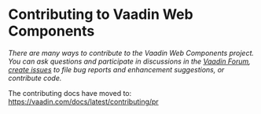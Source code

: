 # Contributing to Vaadin Web Components

*There are many ways to contribute to the Vaadin Web Components project. You can ask questions and participate in discussions in the [Vaadin Forum](https://vaadin.com/forum/), [create issues](https://github.com/vaadin/web-components/issues/new/choose) to file bug reports and enhancement suggestions, or contribute code.*

The contributing docs have moved to: https://vaadin.com/docs/latest/contributing/pr
